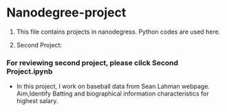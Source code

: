 # Nanodegree-project
1. This file contains  projects in nanodegress. Python codes are used here.

2. Second Project: 
  ### For reviewing second project, please cilck Second Project.ipynb
  * In this project, I work on baseball data from Sean Lahman webpage. Aim,Identify Batting and biographical information     characteristics for highest salary.

